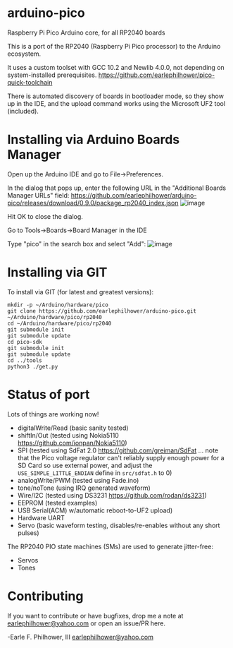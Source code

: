 # arduino-pico
Raspberry Pi Pico Arduino core, for all RP2040 boards

This is a port of the RP2040 (Raspberry Pi Pico processor) to the Arduino ecosystem.

It uses a custom toolset with GCC 10.2 and Newlib 4.0.0, not depending on system-installed prerequisites.  https://github.com/earlephilhower/pico-quick-toolchain

There is automated discovery of boards in bootloader mode, so they show up in the IDE, and the upload command works using the Microsoft UF2 tool (included).

# Installing via Arduino Boards Manager
Open up the Arduino IDE and go to File->Preferences.

In the dialog that pops up, enter the following URL in the "Additional Boards Manager URLs" field:
https://github.com/earlephilhower/arduino-pico/releases/download/0.9.0/package_rp2040_index.json
![image](https://user-images.githubusercontent.com/11875/111917251-3c57f400-8a3c-11eb-8120-810a8328ab3f.png)

Hit OK to close the dialog.

Go to Tools->Boards->Board Manager in the IDE

Type "pico" in the search box and select "Add":
![image](https://user-images.githubusercontent.com/11875/111917223-12063680-8a3c-11eb-8884-4f32b8f0feb1.png)

# Installing via GIT
To install via GIT (for latest and greatest versions):
````
mkdir -p ~/Arduino/hardware/pico
git clone https://github.com/earlephilhower/arduino-pico.git ~/Arduino/hardware/pico/rp2040
cd ~/Arduino/hardware/pico/rp2040
git submodule init
git submodule update
cd pico-sdk
git submodule init
git submodule update
cd ../tools
python3 ./get.py
`````


# Status of port
Lots of things are working now!
* digitalWrite/Read (basic sanity tested)
* shiftIn/Out (tested using Nokia5110 https://github.com/ionpan/Nokia5110)
* SPI (tested using SdFat 2.0 https://github.com/greiman/SdFat ... note that the Pico voltage regulator can't reliably supply enough power for a SD Card so use external power, and adjust the `USE_SIMPLE_LITTLE_ENDIAN` define in `src/sdfat.h` to 0)
* analogWrite/PWM (tested using Fade.ino)
* tone/noTone (using IRQ generated waveform)
* Wire/I2C (tested using DS3231 https://github.com/rodan/ds3231)
* EEPROM (tested examples)
* USB Serial(ACM) w/automatic reboot-to-UF2 upload)
* Hardware UART
* Servo (basic waveform testing, disables/re-enables without any short pulses)

The RP2040 PIO state machines (SMs) are used to generate jitter-free:
* Servos
* Tones

# Contributing
If you want to contribute or have bugfixes, drop me a note at <earlephilhower@yahoo.com> or open an issue/PR here.

-Earle F. Philhower, III
 earlephilhower@yahoo.com
